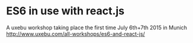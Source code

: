 # ES6 in use with react.js

A uxebu workshop taking place the first time July 6th+7th 2015 in Munich
http://www.uxebu.com/all-workshops/es6-and-react-js/
